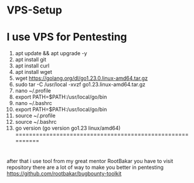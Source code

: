 # VPS-Setup
# I use VPS for Pentesting

1. apt update && apt upgrade -y
2. apt install git
3. apt install curl
4. apt install wget
5. wget https://golang.org/dl/go1.23.0.linux-amd64.tar.gz
6. sudo tar -C /usr/local -xvzf go1.23.linux-amd64.tar.gz
7. nano ~/.profile
8. export PATH=$PATH:/usr/local/go/bin
9. nano ~/.bashrc
10. export PATH=$PATH:/usr/local/go/bin
11. source ~/.profile
12. source ~/.bashrc
13. go version (go version go1.23 linux/amd64)
==========================================================
#
after that i use tool from my great mentor RootBakar
you have to visit repository there are a lot of way to make you better in pentesting
https://github.com/rootbakar/bugbounty-toolkit
